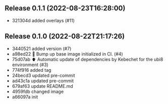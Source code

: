
## Release 0.1.1 (2022-08-23T16:28:00)
* 321304d added overlays (#11)

## Release 0.1.0 (2022-08-22T21:17:26)
* 3440521 added version (#7)
* a98ed22 :ship: Bump up base image initialized in CI. (#4)
* 75d07ab :arrow_up: Automatic update of dependencies by Kebechet for the ubi8 environment (#3)
* 774f916 added tag
* 24becd3 updated pre-commit
* ad43c1a updated pre-commit
* 679af63 update README.md
* 4959fdb changed image
* a66097a init
